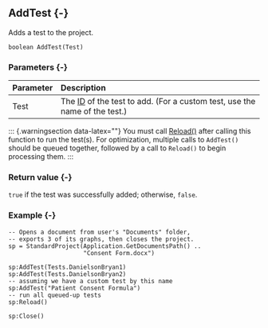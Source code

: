 ## AddTest {-}

Adds a test to the project.

```{sql}
boolean AddTest(Test)
```

### Parameters {-}

**Parameter** | **Description**
| :-- | :-- |
Test | The [ID](#tests) of the test to add. (For a custom test, use the name of the test.)

::: {.warningsection data-latex=""}
You must call [Reload()](#standard-reload) after calling this function to run the test(s). For optimization, multiple calls to `AddTest()` should be queued together, followed by a call to `Reload()` to begin processing them.
:::

### Return value {-}

`true` if the test was successfully added; otherwise, `false`.

### Example {-}

```{sql}
-- Opens a document from user's "Documents" folder,
-- exports 3 of its graphs, then closes the project.
sp = StandardProject(Application.GetDocumentsPath() ..
                     "Consent Form.docx")

sp:AddTest(Tests.DanielsonBryan1)
sp:AddTest(Tests.DanielsonBryan2)
-- assuming we have a custom test by this name
sp:AddTest("Patient Consent Formula")
-- run all queued-up tests
sp:Reload()

sp:Close()
```
